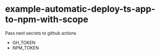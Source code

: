 # example-automatic-deploy-ts-app-to-npm-with-scope

Pass next secrets to github actions

- GH_TOKEN
- NPM_TOKEN
